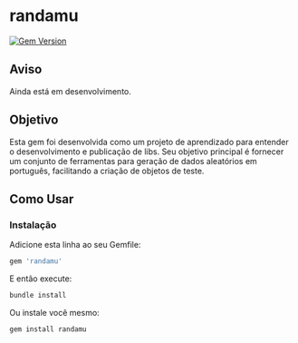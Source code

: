 # randamu

  [![Gem Version](https://badge.fury.io/rb/randamu.svg)](https://badge.fury.io/rb/randamu)

## Aviso

Ainda está em desenvolvimento.

## Objetivo

Esta gem foi desenvolvida como um projeto de aprendizado para entender o desenvolvimento e publicação de libs. Seu objetivo principal é fornecer um conjunto de ferramentas para geração de dados aleatórios em português, facilitando a criação de objetos de teste.

## Como Usar

### Instalação

Adicione esta linha ao seu Gemfile:

```ruby
gem 'randamu'
```

E então execute:

```sh
bundle install
```

Ou instale você mesmo:

```sh
gem install randamu
```




